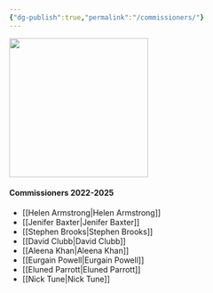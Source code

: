 ```yaml
---
{"dg-publish":true,"permalink":"/commissioners/"}
---
```



<img src="https://nationalinfrastructurecommission.wales/wp-content/uploads/2022/07/gdp-003-GroupL-1024x819.jpg" height="250">

#### Commissioners 2022-2025
- [[Helen Armstrong\|Helen Armstrong]]
- [[Jenifer Baxter\|Jenifer Baxter]]
- [[Stephen Brooks\|Stephen Brooks]]
- [[David Clubb\|David Clubb]]
- [[Aleena Khan\|Aleena Khan]]
- [[Eurgain Powell\|Eurgain Powell]]
- [[Eluned Parrott\|Eluned Parrott]]
- [[Nick Tune\|Nick Tune]]